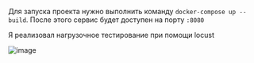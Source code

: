 Для запуска проекта нужно выполнить команду `docker-compose up --build`.
После этого сервис будет доступен на порту `:8080`

Я реализовал нагрузочное тестирование при помощи locust

![image](https://github.com/user-attachments/assets/94897395-7b42-48c7-86e3-efcf74ea9622)

